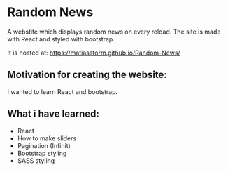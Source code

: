 # Random News
A webstite which displays random news on every reload. The site is made with React and styled with bootstrap.

It is hosted at: https://matiasstorm.github.io/Random-News/

## Motivation for creating the website:
I wanted to learn React and bootstrap.

## What i have learned:
- React
- How to make sliders
- Pagination (Infinit)
- Bootstrap styling
- SASS styling
